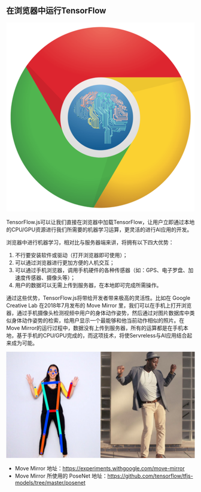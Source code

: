 ## 在浏览器中运行TensorFlow

![Chrome Machine Learning](images/chrome-ml.png)

TensorFlow.js可以让我们直接在浏览器中加载TensorFlow，让用户立即通过本地的CPU/GPU资源进行我们所需要的机器学习运算，更灵活的进行AI应用的开发。

浏览器中进行机器学习，相对比与服务器端来讲，将拥有以下四大优势：

1. 不行要安装软件或驱动（打开浏览器即可使用）；
1. 可以通过浏览器进行更加方便的人机交互；
1. 可以通过手机浏览器，调用手机硬件的各种传感器（如：GPS、电子罗盘、加速度传感器、摄像头等）；
1. 用户的数据可以无需上传到服务器，在本地即可完成所需操作。

通过这些优势，TensorFlow.js将带给开发者带来极高的灵活性。比如在 Google Creative Lab 在2018年7月发布的 Move Mirror 里，我们可以在手机上打开浏览器，通过手机摄像头检测视频中用户的身体动作姿势，然后通过对图片数据库中类似身体动作姿势的检索，给用户显示一个最能够和他当前动作相似的照片。在Move Mirror的运行过程中，数据没有上传到服务器，所有的运算都是在手机本地，基于手机的CPU/GPU完成的，而这项技术，将使Servreless与AI应用结合起来成为可能。

![Move Mirror](images/move-mirror.jpg)

- Move Mirror 地址：<https://experiments.withgoogle.com/move-mirror>
- Move Mirror 所使用的 PoseNet 地址：<https://github.com/tensorflow/tfjs-models/tree/master/posenet>
